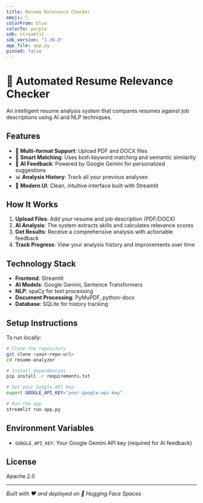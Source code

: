 ```yaml
---
title: Resume Relevance Checker
emoji: 🤖
colorFrom: blue
colorTo: purple
sdk: streamlit
sdk_version: "1.36.0"
app_file: app.py
pinned: false
---
```


# 🤖 Automated Resume Relevance Checker

An intelligent resume analysis system that compares resumes against job descriptions using AI and NLP techniques.

## Features

- 📄 **Multi-format Support**: Upload PDF and DOCX files
- 🎯 **Smart Matching**: Uses both keyword matching and semantic similarity
- 🤖 **AI Feedback**: Powered by Google Gemini for personalized suggestions
- 📊 **Analysis History**: Track all your previous analyses
- 🎨 **Modern UI**: Clean, intuitive interface built with Streamlit

## How It Works

1. **Upload Files**: Add your resume and job description (PDF/DOCX)
2. **AI Analysis**: The system extracts skills and calculates relevance scores
3. **Get Results**: Receive a comprehensive analysis with actionable feedback
4. **Track Progress**: View your analysis history and improvements over time

## Technology Stack

- **Frontend**: Streamlit
- **AI Models**: Google Gemini, Sentence Transformers
- **NLP**: spaCy for text processing
- **Document Processing**: PyMuPDF, python-docx
- **Database**: SQLite for history tracking

## Setup Instructions

To run locally:

```bash
# Clone the repository
git clone <your-repo-url>
cd resume-analyzer

# Install dependencies
pip install -r requirements.txt

# Set your Google API key
export GOOGLE_API_KEY="your-google-api-key"

# Run the app
streamlit run app.py
```

## Environment Variables

- `GOOGLE_API_KEY`: Your Google Gemini API key (required for AI feedback)

## License

Apache 2.0

---

*Built with ❤️ and deployed on 🤗 Hugging Face Spaces*